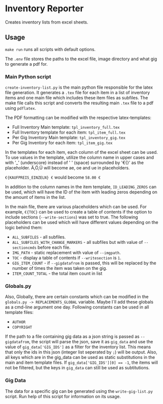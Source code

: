# Inventory Reporter
Creates inventory lists from excel sheets.

## Usage
```make run``` runs all scripts with default options.

The ```.env``` file stores the paths to the excel file, image directory and what gig to generate a pdf for.

### Main Python script
```create-inventory-list.py``` is the main python file responsible for the latex file generation. It generates a ```.tex``` file for each item in a list of inventory items and one main file which includes these item files as subfiles. The make file calls this script and converts the resulting main ```.tex``` file to a pdf using ```pdflatex```.

The PDF formatting can be modified with the respective latex-templates:
* Full Inventory Main template: ```tpl_inventory_full.tex```
* Full Inventory template for each item: ```tpl_item_full.tex```
* Per Gig Inventory Main template: ```tpl_inventory_gig.tex```
* Per Gig Inventory for each item: ```tpl_item_gig.tex```

In the templates for each item, each column of the excel sheet can be used. To use values in the template, utilize the column name in upper cases and with '_' (underscore) instead of ' ' (space) surrounded by '€{}' as the placeholder. Ä,Ö,Ü will become ae, oe and ue in placeholders.

```€{KAUFPREIS_EINZELN} €``` would become ```58.00 €```

In addition to the column names in the item template, ```ID_LEADING_ZEROS``` can be used, which will have the ID of the item with leading zeros depending on the amount of items in the list.

In the main file, there are various placeholders which can be used. For example, ```€{TOC}``` can be used to create a table of contents if the option to include sections (```--write-sections```) was set to true.
The following placeholders can be used which will have different values depending on the logic behind them:

* ```ALL_SUBFILES``` - all subfiles.
* ```ALL_SUBFILES_WITH_CHANGE_MARKERS``` - all subfiles but with value of ```--sectioncmds``` before each file.
* ```IMG_PATH``` - static replacement with value of ```--imgpath```.
* ```TOC``` - display a table of contents if ```--writesection``` is ```1```.
* ```GIG_ITEM_COUNT``` - if ```--gigdatafrom``` is passed, this will be replaced by the number of times the item was taken on the gig.
* ```ITEM_COUNT_TOTAL``` - the total item count in list

### Globals.py
Also, Globally, there are certain constants which can be modified in the ```globals.py -> REPLACEMENTS_GLOBAL``` variable. Maybe I`ll add these globals as a cmd-line argument one day. Following constants can be used in all template files:

* ```AUTHOR```
* ```COPYRIGHT```

If the path to a file containing gig data as a json string is passed as ```--gigdatafrom```, the script will parse the json, save it as ```gig_data``` and use the value of ```gig_data['GIG_IDS']``` as a filter for the inventory list. This means that only the ids in this json (integer list seperated by ```;```) will be output. Also, all keys which are in the gig_data can be used as static substitutions in the main and item template files. If ```gig_data['GIG_IDS'][0] == -1```, the items will not be filtered, but the keys in ```gig_data``` can still be used as subtitutions.

### Gig Data
The data for a specific gig can be generated using the ```write-gig-list.py``` script. Run help of this script for information on its usage.
